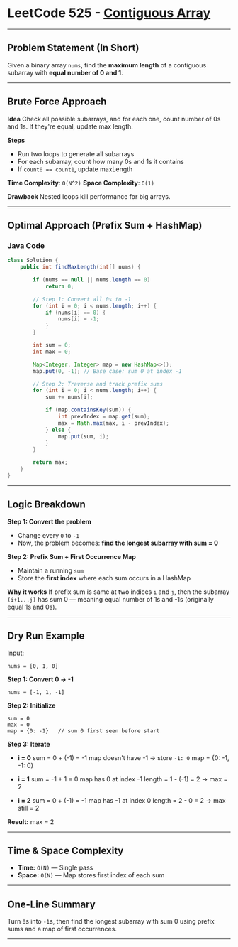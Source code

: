 

# LeetCode 525 - [Contiguous Array](https://leetcode.com/problems/contiguous-array/)

---

## Problem Statement (In Short)

Given a binary array `nums`, find the **maximum length** of a contiguous subarray with **equal number of 0 and 1**.

---

## Brute Force Approach

**Idea**
Check all possible subarrays, and for each one, count number of 0s and 1s. If they're equal, update max length.

**Steps**

* Run two loops to generate all subarrays
* For each subarray, count how many 0s and 1s it contains
* If `count0 == count1`, update maxLength

**Time Complexity**: `O(N^2)`
**Space Complexity**: `O(1)`

**Drawback**
Nested loops kill performance for big arrays.

---

## Optimal Approach (Prefix Sum + HashMap)

### Java Code

```java
class Solution {
    public int findMaxLength(int[] nums) {

        if (nums == null || nums.length == 0)
            return 0;

        // Step 1: Convert all 0s to -1
        for (int i = 0; i < nums.length; i++) {
            if (nums[i] == 0) {
                nums[i] = -1;
            }
        }

        int sum = 0;
        int max = 0;

        Map<Integer, Integer> map = new HashMap<>();
        map.put(0, -1); // Base case: sum 0 at index -1

        // Step 2: Traverse and track prefix sums
        for (int i = 0; i < nums.length; i++) {
            sum += nums[i];

            if (map.containsKey(sum)) {
                int prevIndex = map.get(sum);
                max = Math.max(max, i - prevIndex);
            } else {
                map.put(sum, i);
            }
        }

        return max;
    }
}
```

---

## Logic Breakdown

**Step 1: Convert the problem**

* Change every `0` to `-1`
* Now, the problem becomes: **find the longest subarray with sum = 0**

**Step 2: Prefix Sum + First Occurrence Map**

* Maintain a running `sum`
* Store the **first index** where each sum occurs in a HashMap

**Why it works**
If prefix sum is same at two indices `i` and `j`, then the subarray `(i+1...j)` has sum 0 — meaning equal number of 1s and -1s (originally equal 1s and 0s).

---

## Dry Run Example

Input:

```
nums = [0, 1, 0]
```

**Step 1: Convert 0 → -1**

```
nums = [-1, 1, -1]
```

**Step 2: Initialize**

```
sum = 0
max = 0
map = {0: -1}   // sum 0 first seen before start
```

**Step 3: Iterate**

* **i = 0**
  sum = 0 + (-1) = -1
  map doesn't have -1 → store `-1: 0`
  map = {0: -1, -1: 0}

* **i = 1**
  sum = -1 + 1 = 0
  map has 0 at index -1
  length = 1 - (-1) = 2 → max = 2

* **i = 2**
  sum = 0 + (-1) = -1
  map has -1 at index 0
  length = 2 - 0 = 2 → max still = 2

**Result:**
max = 2

---

## Time & Space Complexity

* **Time:** `O(N)` — Single pass
* **Space:** `O(N)` — Map stores first index of each sum

---

## One-Line Summary

Turn `0`s into `-1`s, then find the longest subarray with sum 0 using prefix sums and a map of first occurrences.

---
